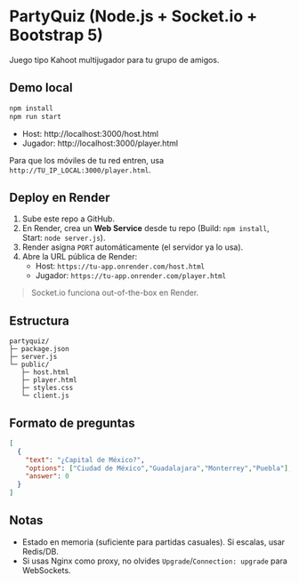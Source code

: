 # PartyQuiz (Node.js + Socket.io + Bootstrap 5)

Juego tipo Kahoot multijugador para tu grupo de amigos.

## Demo local

```bash
npm install
npm run start
```

- Host: http://localhost:3000/host.html
- Jugador: http://localhost:3000/player.html

Para que los móviles de tu red entren, usa `http://TU_IP_LOCAL:3000/player.html`.

## Deploy en Render

1. Sube este repo a GitHub.
2. En Render, crea un **Web Service** desde tu repo (Build: `npm install`, Start: `node server.js`).
3. Render asigna `PORT` automáticamente (el servidor ya lo usa).
4. Abre la URL pública de Render:
   - Host: `https://tu-app.onrender.com/host.html`
   - Jugador: `https://tu-app.onrender.com/player.html`

> Socket.io funciona out-of-the-box en Render.

## Estructura

```
partyquiz/
├─ package.json
├─ server.js
└─ public/
   ├─ host.html
   ├─ player.html
   ├─ styles.css
   └─ client.js
```

## Formato de preguntas

```json
[
  {
    "text": "¿Capital de México?",
    "options": ["Ciudad de México","Guadalajara","Monterrey","Puebla"],
    "answer": 0
  }
]
```

## Notas

- Estado en memoria (suficiente para partidas casuales). Si escalas, usar Redis/DB.
- Si usas Nginx como proxy, no olvides `Upgrade`/`Connection: upgrade` para WebSockets.
